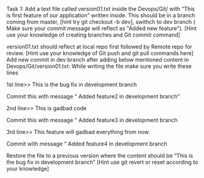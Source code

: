 Task 1:
Add a text file called version01.txt inside the Devops/Git/ with “This is first feature of our application” written inside. This should be in a branch coming from master, [hint try git checkout -b dev], swithch to dev branch ( Make sure your commit message will reflect as "Added new feature"). [Hint use your knowledge of creating branches and Git commit command]

version01.txt should reflect at local repo first followed by Remote repo for review. [Hint use your knowledge of Git push and git pull commands here]
Add new commit in dev branch after adding below mentioned content in Devops/Git/version01.txt: While writing the file make sure you write these lines

1st line>> This is the bug fix in development branch

Commit this with message “ Added feature2 in development branch”

2nd line>> This is gadbad code

Commit this with message “ Added feature3 in development branch

3rd line>> This feature will gadbad everything from now.

Commit with message “ Added feature4 in development branch

Restore the file to a previous version where the content should be “This is the bug fix in development branch” [Hint use git revert or reset according to your knowledge]

